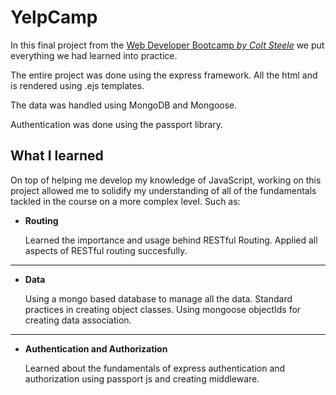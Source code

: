 # YelpCamp

In this final project from the [Web Developer Bootcamp *by Colt Steele*](https://www.udemy.com/the-web-developer-bootcamp/) we put everything we had learned into practice.

The entire project was done using the express framework. All the html and is rendered using .ejs templates.

The data was handled using MongoDB and Mongoose.

Authentication was done using the passport library.

## What I learned

On top of helping me develop my knowledge of JavaScript, working on this project allowed me to solidify my understanding of all of the fundamentals tackled in the course on a more complex level. Such as:

+ **Routing**

	Learned the importance and usage behind RESTful Routing. Applied all aspects of RESTful routing succesfully.
---
+ **Data**

	Using a mongo based database to manage all the data. Standard practices in creating object classes. Using mongoose objectIds for creating data association.
---
+ **Authentication and Authorization**
	
	Learned about the fundamentals of express authentication and authorization using passport js and creating middleware.
